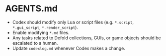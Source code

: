 # AGENTS.md
- Codex should modify only Lua or script files (e.g. `*.script`, `*.gui_script`, `*.render_script`).
- Enable modifying `*.md` files.
- Any tasks related to Defold collections, GUIs, or game objects should be escalated to a human.
- Update `codexlog.md` whenever Codex makes a change.
